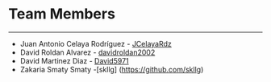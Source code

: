 # Team Members
---
* Juan Antonio Celaya Rodríguez - [JCelayaRdz](https://github.com/JCelayaRdz)
* David Roldan Alvarez - [davidroldan2002](https://github.com/davidroldan2002)
* David Martinez Diaz - [David5971](https://github.com/David5971)
* Zakaria Smaty Smaty -[skllg] (https://github.com/skllg)

